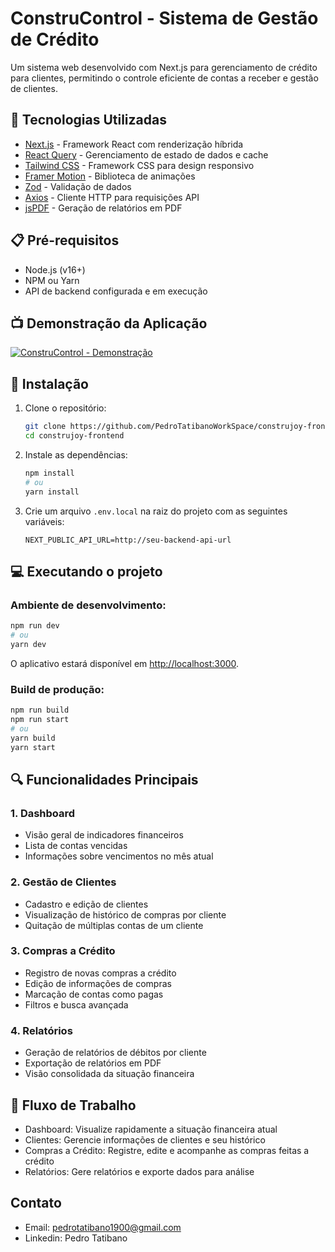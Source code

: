 # ConstruControl - Sistema de Gestão de Crédito

Um sistema web desenvolvido com Next.js para gerenciamento de crédito para clientes, permitindo o controle eficiente de contas a receber e gestão de clientes.

## 🚀 Tecnologias Utilizadas

- [Next.js](https://nextjs.org/) - Framework React com renderização híbrida
- [React Query](https://react-query.tanstack.com/) - Gerenciamento de estado de dados e cache
- [Tailwind CSS](https://tailwindcss.com/) - Framework CSS para design responsivo
- [Framer Motion](https://www.framer.com/motion/) - Biblioteca de animações
- [Zod](https://github.com/colinhacks/zod) - Validação de dados
- [Axios](https://axios-http.com/) - Cliente HTTP para requisições API
- [jsPDF](https://parall.ax/products/jspdf) - Geração de relatórios em PDF

## 📋 Pré-requisitos

- Node.js (v16+)
- NPM ou Yarn
- API de backend configurada e em execução

## 📺 Demonstração da Aplicação

[![ConstruControl - Demonstração](https://img.youtube.com/vi/lAqAmuZaTus/0.jpg)](https://www.youtube.com/watch?v=lAqAmuZaTus)

## 🔧 Instalação

1. Clone o repositório:
   ```bash
   git clone https://github.com/PedroTatibanoWorkSpace/construjoy-frontend.git
   cd construjoy-frontend
   ```

2. Instale as dependências:
   ```bash
   npm install
   # ou
   yarn install
   ```

3. Crie um arquivo `.env.local` na raiz do projeto com as seguintes variáveis:
   ```
   NEXT_PUBLIC_API_URL=http://seu-backend-api-url
   ```

## 💻 Executando o projeto

### Ambiente de desenvolvimento:
```bash
npm run dev
# ou
yarn dev
```

O aplicativo estará disponível em [http://localhost:3000](http://localhost:3000).

### Build de produção:
```bash
npm run build
npm run start
# ou
yarn build
yarn start
```

## 🔍 Funcionalidades Principais

### 1. Dashboard
- Visão geral de indicadores financeiros
- Lista de contas vencidas
- Informações sobre vencimentos no mês atual

### 2. Gestão de Clientes
- Cadastro e edição de clientes
- Visualização de histórico de compras por cliente
- Quitação de múltiplas contas de um cliente

### 3. Compras a Crédito
- Registro de novas compras a crédito
- Edição de informações de compras
- Marcação de contas como pagas
- Filtros e busca avançada

### 4. Relatórios
- Geração de relatórios de débitos por cliente
- Exportação de relatórios em PDF
- Visão consolidada da situação financeira

## 📄 Fluxo de Trabalho
- Dashboard: Visualize rapidamente a situação financeira atual
- Clientes: Gerencie informações de clientes e seu histórico
- Compras a Crédito: Registre, edite e acompanhe as compras feitas a crédito
- Relatórios: Gere relatórios e exporte dados para análise

## Contato
- Email: pedrotatibano1900@gmail.com
- Linkedin: Pedro Tatibano
